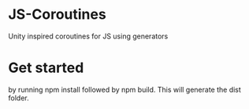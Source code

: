 # JS-Coroutines
Unity inspired coroutines for JS using generators

# Get started
by running npm install followed by npm build. This will generate the dist folder.

